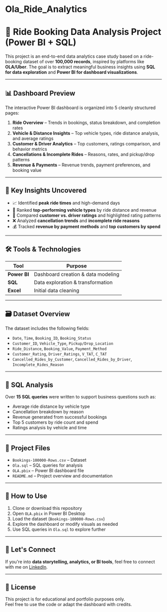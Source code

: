 # Ola_Ride_Analytics
# 🚖 Ride Booking Data Analysis Project (Power BI + SQL)

This project is an end-to-end data analytics case study based on a ride-booking dataset of over **100,000 records**, inspired by platforms like **OLA/Uber**. The goal is to extract meaningful business insights using **SQL for data exploration** and **Power BI for dashboard visualizations**.

---

## 📊 Dashboard Preview

The interactive Power BI dashboard is organized into 5 cleanly structured pages:
1. **Ride Overview** – Trends in bookings, status breakdown, and completion rates  
2. **Vehicle & Distance Insights** – Top vehicle types, ride distance analysis, and average ratings  
3. **Customer & Driver Analytics** – Top customers, ratings comparison, and behavior metrics  
4. **Cancellations & Incomplete Rides** – Reasons, rates, and pickup/drop patterns  
5. **Revenue & Payments** – Revenue trends, payment preferences, and booking value

---

## 🧠 Key Insights Uncovered

- 📈 Identified **peak ride times** and high-demand days  
- 🚗 Ranked **top-performing vehicle types** by ride distance and revenue  
- 🌟 Compared **customer vs. driver ratings** and highlighted rating patterns  
- ❌ Analyzed **cancellation trends** and **incomplete ride reasons**  
- 💰 Tracked **revenue by payment methods** and **top customers by spend**

---

## 🛠️ Tools & Technologies

| Tool        | Purpose                            |
|-------------|-------------------------------------|
| **Power BI** | Dashboard creation & data modeling |
| **SQL**      | Data exploration & transformation  |
| **Excel**    | Initial data cleaning   |

---

## 🗃️ Dataset Overview

The dataset includes the following fields:
- `Date`, `Time`, `Booking_ID`, `Booking_Status`
- `Customer_ID`, `Vehicle_Type`, `Pickup/Drop_Location`
- `Ride_Distance`, `Booking_Value`, `Payment_Method`
- `Customer_Rating`, `Driver_Ratings`, `V_TAT`, `C_TAT`
- `Cancelled_Rides_by_Customer`, `Cancelled_Rides_by_Driver`, `Incomplete_Rides_Reason`

---

## 🧮 SQL Analysis

Over **15 SQL queries** were written to support business questions such as:
- Average ride distance by vehicle type  
- Cancellation breakdown by reason  
- Revenue generated from successful bookings  
- Top 5 customers by ride count and spend  
- Ratings analysis by vehicle and time



---

## 📂 Project Files

- `Bookings-100000-Rows.csv` – Dataset
- `Ola.sql` – SQL queries for analysis
- `OLA.pbix` – Power BI dashboard file
- `README.md` – Project overview and documentation

---

## 🚀 How to Use

1. Clone or download this repository  
2. Open `OLA.pbix` in Power BI Desktop  
3. Load the dataset (`Bookings-100000-Rows.csv`)  
4. Explore the dashboard or modify visuals as needed  
5. Use SQL queries in `Ola.sql` to explore further

---

## 🙌 Let's Connect

If you're into **data storytelling, analytics, or BI tools**, feel free to connect with me on [LinkedIn](https://www.linkedin.com/in/rahul-gautam-5981b5227).

---

## 📌 License

This project is for educational and portfolio purposes only.  
Feel free to use the code or adapt the dashboard with credits.

